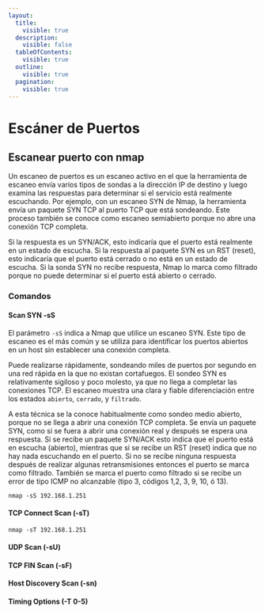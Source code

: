 ```yaml
---
layout:
  title:
    visible: true
  description:
    visible: false
  tableOfContents:
    visible: true
  outline:
    visible: true
  pagination:
    visible: true
---
```


# Escáner de Puertos

## Escanear puerto con nmap

Un escaneo de puertos es un escaneo activo en el que la herramienta de escaneo envía varios tipos de sondas a la dirección IP de destino y luego examina las respuestas para determinar si el servicio está realmente escuchando. Por ejemplo, con un escaneo SYN de Nmap, la herramienta envía un paquete SYN TCP al puerto TCP que está sondeando. Este proceso también se conoce como escaneo semiabierto porque no abre una conexión TCP completa.

Si la respuesta es un SYN/ACK, esto indicaría que el puerto está realmente en un estado de escucha. Si la respuesta al paquete SYN es un RST (reset), esto indicaría que el puerto está cerrado o no está en un estado de escucha. Si la sonda SYN no recibe respuesta, Nmap lo marca como filtrado porque no puede determinar si el puerto está abierto o cerrado.

### Comandos

#### Scan SYN -sS

El parámetro `-sS` indica a Nmap que utilice un escaneo SYN. Este tipo de escaneo es el más común y se utiliza para identificar los puertos abiertos en un host sin establecer una conexión completa.&#x20;

Puede realizarse rápidamente, sondeando miles de puertos por segundo en una red rápida en la que no existan cortafuegos. El sondeo SYN es relativamente sigiloso y poco molesto, ya que no llega a completar las conexiones TCP. El escaneo muestra una clara y fiable diferenciación entre los estados `abierto`, `cerrado`, y `filtrado`.

A esta técnica se la conoce habitualmente como sondeo medio abierto, porque no se llega a abrir una conexión TCP completa. Se envía un paquete SYN, como si se fuera a abrir una conexión real y después se espera una respuesta. Si se recibe un paquete SYN/ACK esto indica que el puerto está en escucha (abierto), mientras que si se recibe un RST (reset) indica que no hay nada escuchando en el puerto. Si no se recibe ninguna respuesta después de realizar algunas retransmisiones entonces el puerto se marca como filtrado. También se marca el puerto como filtrado si se recibe un error de tipo ICMP no alcanzable (tipo 3, códigos 1,2, 3, 9, 10, ó 13).

```
nmap -sS 192.168.1.251
```

#### TCP Connect Scan (**-sT**)

```
nmap -sT 192.168.1.251
```

#### UDP Scan (**-sU**)

#### TCP FIN Scan (**-sF**)

#### Host Discovery Scan (**-sn**)

#### Timing Options (**-T 0-5**)
